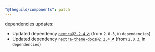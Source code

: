 ```yaml
---
"@theguild/components": patch
---
```

dependencies updates:
  - Updated dependency [`nextra@2.2.4` ↗︎](https://www.npmjs.com/package/nextra/v/2.2.4) (from `2.0.3`, in `dependencies`)
  - Updated dependency [`nextra-theme-docs@2.2.4` ↗︎](https://www.npmjs.com/package/nextra-theme-docs/v/2.2.4) (from `2.0.3`, in `dependencies`)
